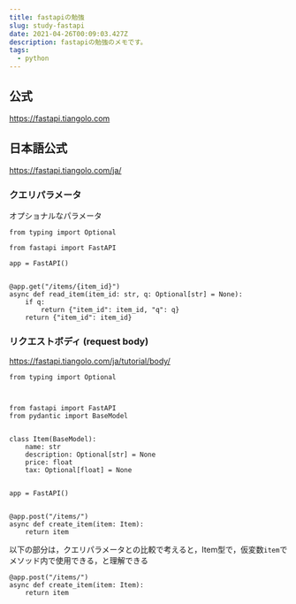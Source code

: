 ```yaml
---
title: fastapiの勉強
slug: study-fastapi
date: 2021-04-26T00:09:03.427Z
description: fastapiの勉強のメモです。
tags:
  - python
---
```

## 公式


<https://fastapi.tiangolo.com>

## 日本語公式


<https://fastapi.tiangolo.com/ja/>


### クエリパラメータ

オプショナルなパラメータ

```
from typing import Optional

from fastapi import FastAPI

app = FastAPI()


@app.get("/items/{item_id}")
async def read_item(item_id: str, q: Optional[str] = None):
    if q:
        return {"item_id": item_id, "q": q}
    return {"item_id": item_id}
```

### リクエストボディ (request body) 

<https://fastapi.tiangolo.com/ja/tutorial/body/>

```
from typing import Optional



from fastapi import FastAPI
from pydantic import BaseModel


class Item(BaseModel):
    name: str
    description: Optional[str] = None
    price: float
    tax: Optional[float] = None


app = FastAPI()


@app.post("/items/")
async def create_item(item: Item):
    return item
```

以下の部分は，クエリパラメータとの比較で考えると，Item型で，仮変数`item`でメソッド内で使用できる，と理解できる



```
@app.post("/items/")
async def create_item(item: Item):
    return item
```
